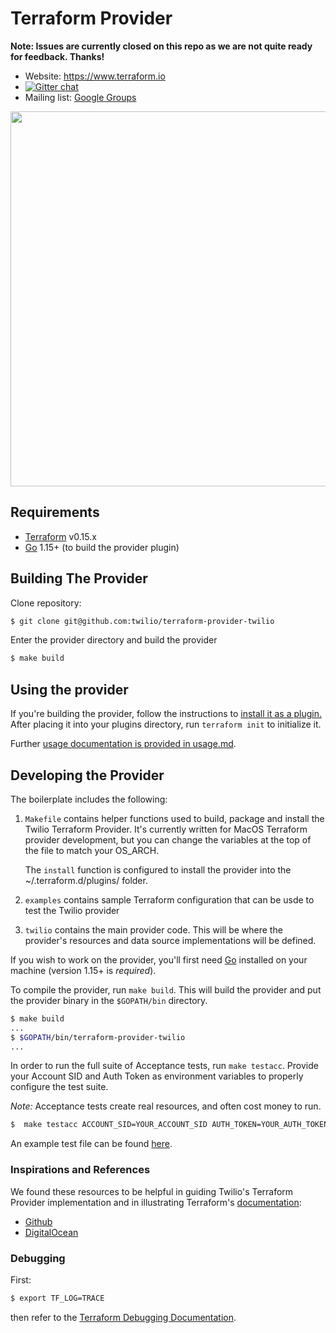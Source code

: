 # Terraform Provider

**Note: Issues are currently closed on this repo as we are not quite ready for feedback. Thanks!**

- Website: https://www.terraform.io
- [![Gitter chat](https://badges.gitter.im/hashicorp-terraform/Lobby.png)](https://gitter.im/hashicorp-terraform/Lobby)
- Mailing list: [Google Groups](http://groups.google.com/group/terraform-tool)

<img src="https://cdn.rawgit.com/hashicorp/terraform-website/master/content/source/assets/images/logo-hashicorp.svg" width="600px">

## Requirements

-	[Terraform](https://www.terraform.io/downloads.html) v0.15.x
-	[Go](https://golang.org/doc/install) 1.15+ (to build the provider plugin)

## Building The Provider

Clone repository:

```sh
$ git clone git@github.com:twilio/terraform-provider-twilio
```

Enter the provider directory and build the provider

```sh
$ make build
```

## Using the provider
If you're building the provider, follow the instructions to [install it as a plugin.](https://www.terraform.io/docs/plugins/basics.html#installing-a-plugin) After placing it into your plugins directory,  run `terraform init` to initialize it.

Further [usage documentation is provided in usage.md](usage.md).

## Developing the Provider

The boilerplate includes the following:
1. `Makefile` contains helper functions used to build, package and install the Twilio Terraform Provider. It's currently written for MacOS Terraform provider development, but you can change the variables at the top of the file to match your OS_ARCH.

   The `install` function is configured to install the provider into the ~/.terraform.d/plugins/ folder.
2. `examples` contains sample Terraform configuration that can be usde to test the Twilio provider
3. `twilio` contains the main provider code. This will be where the provider's resources and data source implementations will be defined.

If you wish to work on the provider, you'll first need [Go](http://www.golang.org) installed on your machine (version 1.15+ is *required*).

To compile the provider, run `make build`. This will build the provider and put the provider binary in the `$GOPATH/bin` directory.

```sh
$ make build
...
$ $GOPATH/bin/terraform-provider-twilio
...
```

In order to run the full suite of Acceptance tests, run `make testacc`. Provide your Account SID and Auth Token as environment variables to properly configure the test suite.

*Note:* Acceptance tests create real resources, and often cost money to run.

```sh
$  make testacc ACCOUNT_SID=YOUR_ACCOUNT_SID AUTH_TOKEN=YOUR_AUTH_TOKEN
```

An example test file can be found [here](https://github.com/twilio/terraform-provider-twilio/blob/master/twilio/resource_taskrouter_workspace_test.go).

### Inspirations and References ###
We found these resources to be helpful in guiding Twilio's Terraform Provider implementation and in illustrating Terraform's [documentation](https://www.terraform.io/docs/extend/writing-custom-providers.html):
- [Github](https://github.com/terraform-providers/terraform-provider-github)
- [DigitalOcean](https://github.com/terraform-providers/terraform-provider-digitalocean)


### Debugging
First:
```sh
$ export TF_LOG=TRACE
```
then refer to the [Terraform Debugging Documentation](https://www.terraform.io/docs/internals/debugging.html).